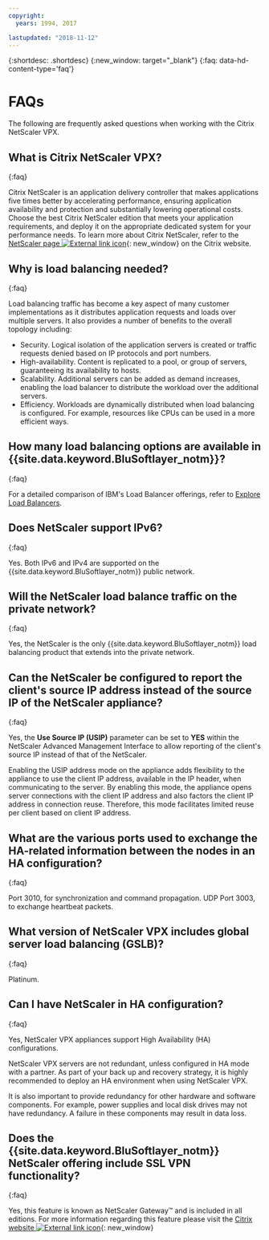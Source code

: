 ```yaml
---
copyright:
  years: 1994, 2017

lastupdated: "2018-11-12"
---
```


{:shortdesc: .shortdesc}
{:new_window: target="_blank"}
{:faq: data-hd-content-type='faq'}

# FAQs

The following are frequently asked questions when working with the Citrix NetScaler VPX.

## What is Citrix NetScaler VPX?
{:faq}

Citrix NetScaler is an application delivery controller that makes applications five times better by accelerating performance, ensuring application availability and protection and substantially lowering operational costs. Choose the best Citrix NetScaler edition that meets your application requirements, and deploy it on the appropriate dedicated system for your performance needs. To learn more about Citrix NetScaler, refer to the [NetScaler page ![External link icon](../../icons/launch-glyph.svg "External link icon")](http://www.citrix.com/products/netscaler-application-delivery-controller/overview.html){: new_window}
 on the Citrix website.

## Why is load balancing needed?
{:faq}

Load balancing traffic has become a key aspect of many customer implementations as it distributes application requests and loads over multiple servers. It also provides a number of benefits to the overall topology including:

* Security. Logical isolation of the application servers is created or traffic requests denied based on IP protocols and port numbers.
* High-availability. Content is replicated to a pool, or group of servers, guaranteeing its availability to hosts.
* Scalability. Additional servers can be added as demand increases, enabling the load balancer to distribute the workload over the additional servers.
* Efficiency. Workloads are dynamically distributed when load balancing is configured. For example, resources like CPUs can be used in a more efficient ways.

## How many load balancing options are available in {{site.data.keyword.BluSoftlayer_notm}}?
{:faq}

For a detailed comparison of IBM's Load Balancer offerings, refer to [Explore Load Balancers](https://dev-console.bluemix.net/docs/infrastructure/loadbalancer-service/explore-load-balancers.html#explore-load-balancers).

## Does NetScaler support IPv6?
{:faq}

Yes. Both IPv6 and IPv4 are supported on the {{site.data.keyword.BluSoftlayer_notm}} public network.

## Will the NetScaler load balance traffic on the private network?
{:faq}

Yes, the NetScaler is the only {{site.data.keyword.BluSoftlayer_notm}} load balancing product that extends into the private network.

## Can the NetScaler be configured to report the client's source IP address instead of the source IP of the NetScaler appliance?
{:faq}

Yes, the **Use Source IP (USIP)** parameter can be set to **YES** within the NetScaler Advanced Management Interface to allow reporting of the client's source IP instead of that of the NetScaler.

Enabling the USIP address mode on the appliance adds flexibility to the appliance to use the client IP address, available in the IP header, when communicating to the server. By enabling this mode, the appliance opens server connections with the client IP address and also factors the client IP address in connection reuse. Therefore, this mode facilitates limited reuse per client based on client IP address.

## What are the various ports used to exchange the HA-related information between the nodes in an HA configuration?
{:faq}

Port 3010, for synchronization and command propagation. UDP Port 3003, to exchange heartbeat packets.

## What version of NetScaler VPX includes global server load balancing (GSLB)?
{:faq}

Platinum.

## Can I have NetScaler in HA configuration?
{:faq}

Yes, NetScaler VPX appliances support High Availability (HA) configurations.

NetScaler VPX servers are not redundant, unless configured in HA mode with a partner. As part of your back up and recovery strategy, it is highly recommended to deploy an HA environment when using NetScaler VPX.

It is also important to provide redundancy for other hardware and software components. For example, power supplies and local disk drives may not have redundancy. A failure in these components may result in data loss.

## Does the {{site.data.keyword.BluSoftlayer_notm}} NetScaler offering include SSL VPN functionality?
{:faq}

Yes, this feature is known as NetScaler Gateway™ and is included in all editions.  For more information regarding this feature please visit the [Citrix website ![External link icon](../../icons/launch-glyph.svg "External link icon")](https://www.citrix.com/products/netscaler-adc/){: new_window}
